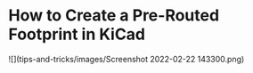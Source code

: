 # How to Create a Pre-Routed Footprint in KiCad

![](tips-and-tricks/images/Screenshot 2022-02-22 143300.png)

